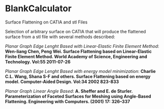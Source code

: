 # BlankCalculator
Surface Flattening on CATIA and stl Files

Selection of arbitrary surface on CATIA that will produce the flattened surface from a stl file with several methods described:

*Planar Graph Edge Lenght Based with Linear-Elastic Finite Element Method*:
**Wen-liang Chen, Peng Wei. 
Surface Flattening based on Linear-Elastic Finite Element Method.
World Academy of Science, Engineering and Technology.
Vol:55 2011-07-26**

*Planar Graph Edge Lenght Based with energy model minimization*:
**Charlie C.L. Wang, Shana S-F and others. 
Surface Flattening based on energy model.
Computer-Aided Design.
Vol:34 2002 823-833**

*Planar Graph Linear Angle Based*:
**A. Sheffer and E. de Sturler. 
Parameterization of Faceted Surfaces for Meshing using Angle-Based Flattening.
Engineering with Computers.
(2001) 17: 326–337**

